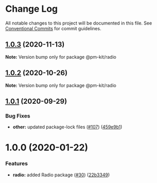 # Change Log

All notable changes to this project will be documented in this file.
See [Conventional Commits](https://conventionalcommits.org) for commit guidelines.

## [1.0.3](https://github.com/telus/pm-kit/compare/@pm-kit/radio@1.0.2...@pm-kit/radio@1.0.3) (2020-11-13)

**Note:** Version bump only for package @pm-kit/radio





## [1.0.2](https://github.com/telus/pm-kit/compare/@pm-kit/radio@1.0.1...@pm-kit/radio@1.0.2) (2020-10-26)

**Note:** Version bump only for package @pm-kit/radio





## [1.0.1](https://github.com/telus/pm-kit/compare/@pm-kit/radio@1.0.0...@pm-kit/radio@1.0.1) (2020-09-29)


### Bug Fixes

* **other:** updated package-lock files ([#107](https://github.com/telus/pm-kit/issues/107)) ([459e9b1](https://github.com/telus/pm-kit/commit/459e9b190de7c011530498ee82961357eec7905b))





# 1.0.0 (2020-01-22)


### Features

* **radio:** added Radio package ([#30](https://github.com/telus/pm-kit/issues/30)) ([22b3349](https://github.com/telus/pm-kit/commit/22b33493bb4884d611c982309ceb50b244db627c))
